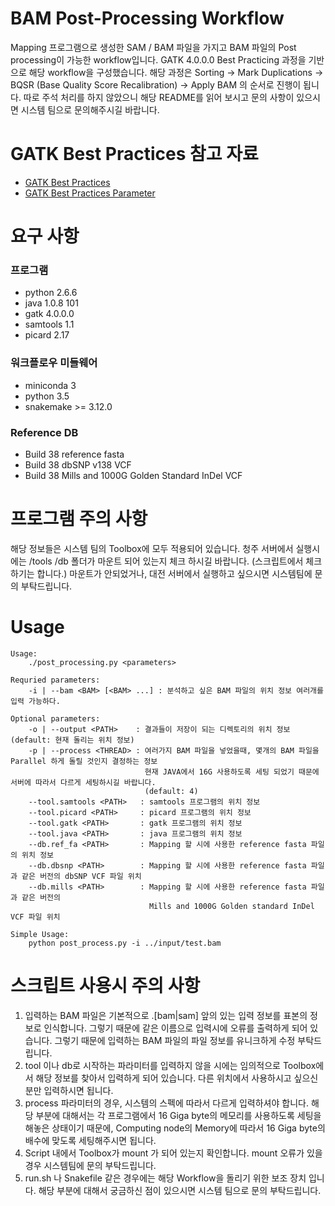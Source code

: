 # BAM Post-Processing Workflow

Mapping 프로그램으로 생성한 SAM / BAM 파일을 가지고 BAM 파일의 Post processing이 가능한 workflow입니다.
GATK 4.0.0.0 Best Practicing 과정을 기반으로 해당 workflow을 구성했습니다.
해당 과정은 Sorting -> Mark Duplications -> BQSR (Base Quality Score Recalibration) -> Apply BAM 의 순서로 진행이 됩니다.
따로 주석 처리를 하지 않았으니 해당 README를 읽어 보시고 문의 사항이 있으시면 시스템 팀으로 문의해주시길 바랍니다.

# GATK Best Practices 참고 자료
- [GATK Best Practices](https://software.broadinstitute.org/gatk/best-practices/)
- [GATK Best Practices Parameter](https://github.com/gatk-workflows/five-dollar-genome-analysis-pipeline)

# 요구 사항
### 프로그램
- python 2.6.6
- java 1.0.8 101
- gatk 4.0.0.0
- samtools 1.1
- picard 2.17
### 워크플로우 미들웨어
- miniconda 3
- python 3.5
- snakemake >= 3.12.0
### Reference DB
- Build 38 reference fasta
- Build 38 dbSNP v138 VCF
- Build 38 Mills and 1000G Golden Standard InDel VCF

# 프로그램 주의 사항
해당 정보들은 시스템 팀의 Toolbox에 모두 적용되어 있습니다. 
청주 서버에서 실행시에는 /tools /db 폴더가 마운트 되어 있는지 체크 하시길 바랍니다. (스크립트에서 체크하기는 합니다.)
마운트가 안되었거나, 대전 서버에서 실행하고 싶으시면 시스템팀에 문의 부탁드립니다.

# Usage
	Usage:
		./post_processing.py <parameters>

	Requried parameters:
		-i | --bam <BAM> [<BAM> ...] : 분석하고 싶은 BAM 파일의 위치 정보 여러개를 입력 가능하다.

	Optional parameters:
		-o | --output <PATH>    : 결과들이 저장이 되는 디렉토리의 위치 정보 (default: 현재 돌리는 위치 정보)
		-p | --process <THREAD> : 여러가지 BAM 파일을 넣었을때, 몇개의 BAM 파일을 Parallel 하게 돌릴 것인지 결정하는 정보 
                                  현재 JAVA에서 16G 사용하도록 세팅 되었기 때문에 서버에 따라서 다르게 세팅하시길 바랍니다.
                                  (default: 4)
		--tool.samtools <PATH>   : samtools 프로그램의 위치 정보
		--tool.picard <PATH>     : picard 프로그램의 위치 정보
		--tool.gatk <PATH>       : gatk 프로그램의 위치 정보
		--tool.java <PATH>       : java 프로그램의 위치 정보
		--db.ref_fa <PATH>       : Mapping 할 시에 사용한 reference fasta 파일의 위치 정보
		--db.dbsnp <PATH>        : Mapping 할 시에 사용한 reference fasta 파일과 같은 버전의 dbSNP VCF 파일 위치
		--db.mills <PATH>        : Mapping 할 시에 사용한 reference fasta 파일과 같은 버전의 
		                           Mills and 1000G Golden standard InDel VCF 파일 위치

	Simple Usage:
		python post_process.py -i ../input/test.bam

# 스크립트 사용시 주의 사항
1. 입력하는 BAM 파일은 기본적으로 .[bam|sam] 앞의 있는 입력 정보를 표본의 정보로 인식합니다. 
그렇기 때문에 같은 이름으로 입력시에 오류를 출력하게 되어 있습니다. 그렇기 때문에 입력하는 BAM 파일의 파일 정보를 유니크하게 수정 부탁드립니다.
2. tool 이나 db로 시작하는 파라미터를 입력하지 않을 시에는 임의적으로 Toolbox에서 해당 정보를 찾아서 입력하게 되어 있습니다. 다른 위치에서 사용하시고 싶으신 분만 입력하시면 됩니다.
5. process 파라미터의 경우, 시스템의 스펙에 따라서 다르게 입력하셔야 합니다. 해당 부분에 대해서는 각 프로그램에서 16 Giga byte의 메모리를 사용하도록 세팅을 해놓은 상태이기 때문에, Computing node의 Memory에 따라서 16 Giga byte의 배수에 맞도록 세팅해주시면 됩니다.
3. Script 내에서 Toolbox가 mount 가 되어 있는지 확인합니다. mount 오류가 있을 경우 시스템팀에 문의 부탁드립니다.
4. run.sh 나 Snakefile 같은 경우에는 해당 Workflow을 돌리기 위한 보조 장치 입니다. 해당 부분에 대해서 궁금하신 점이 있으시면 시스템 팀으로 문의 부탁드립니다.
